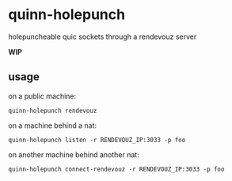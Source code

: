 # quinn-holepunch

holepuncheable quic sockets through a rendevouz server

**WIP**

## usage

on a public machine:
```
quinn-holepunch rendevouz
```

on a machine behind a nat:
```
quinn-holepunch listen -r RENDEVOUZ_IP:3033 -p foo
```

on another machine behind another nat:
```
quinn-holepunch connect-rendevouz -r RENDEVOUZ_IP:3033 -p foo
```
